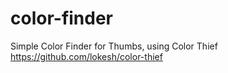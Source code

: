# color-finder
Simple Color Finder for Thumbs, using Color Thief<br />
https://github.com/lokesh/color-thief
